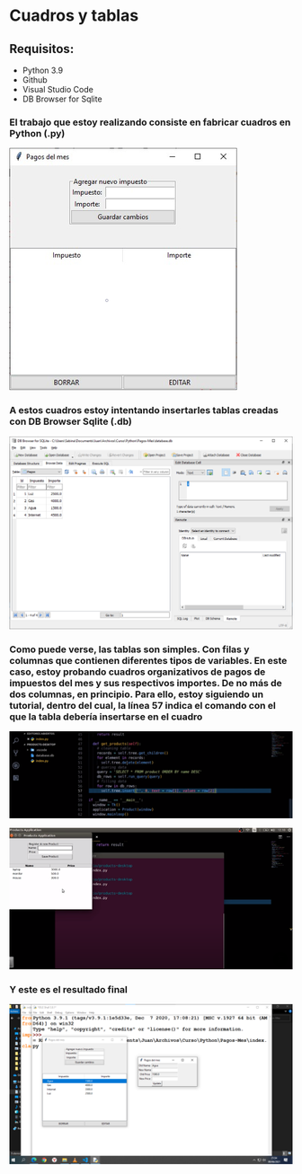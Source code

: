 <!-- HEADINGS -->

# Cuadros y tablas
## Requisitos:
* Python 3.9
* Github
* Visual Studio Code
* DB Browser for Sqlite
### El trabajo que estoy realizando consiste en fabricar cuadros en Python (.py)
![Cuadro 01](Cuadro01.png)

### A estos cuadros estoy intentando insertarles tablas creadas con DB Browser Sqlite (.db)
![Cuadro 02](Cuadro02.png)
### Como puede verse, las tablas son simples. Con filas y columnas que contienen diferentes tipos de variables. En este caso, estoy probando cuadros organizativos de pagos de impuestos del mes y sus respectivos importes. De no más de dos columnas, en principio. Para ello, estoy siguiendo un tutorial, dentro del cual, la línea 57 indica el comando con el que la tabla debería insertarse en el cuadro
![Cuadro 03](Cuadro03.png)

![Cuadro 04](Cuadro04.png)

### Y este es el resultado final
![Cuadro 06](Cuadro06.png)